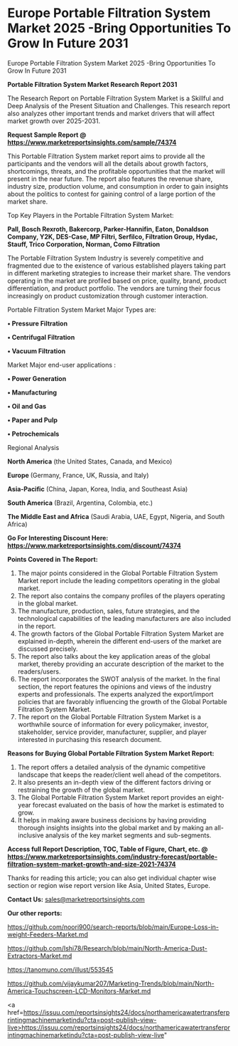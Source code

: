 # Europe Portable Filtration System Market 2025 -Bring Opportunities To Grow In Future 2031
Europe Portable Filtration System Market 2025 -Bring Opportunities To Grow In Future 2031

<strong>Portable Filtration System Market Research Report 2031</strong>

The Research Report on Portable Filtration System Market is a Skillful and Deep Analysis of the Present Situation and Challenges. This research report also analyzes other important trends and market drivers that will affect market growth over 2025-2031.

<strong>Request Sample Report @ <a href=https://www.marketreportsinsights.com/sample/74374>https://www.marketreportsinsights.com/sample/74374</a></strong>

This Portable Filtration System market report aims to provide all the participants and the vendors will all the details about growth factors, shortcomings, threats, and the profitable opportunities that the market will present in the near future. The report also features the revenue share, industry size, production volume, and consumption in order to gain insights about the politics to contest for gaining control of a large portion of the market share.

Top Key Players in the Portable Filtration System Market:

<strong>Pall, Bosch Rexroth, Bakercorp, Parker-Hannifin, Eaton, Donaldson Company, Y2K, DES-Case, MP Filtri, Serfilco, Filtration Group, Hydac, Stauff, Trico Corporation, Norman, Como Filtration</strong>

The Portable Filtration System Industry is severely competitive and fragmented due to the existence of various established players taking part in different marketing strategies to increase their market share. The vendors operating in the market are profiled based on price, quality, brand, product differentiation, and product portfolio. The vendors are turning their focus increasingly on product customization through customer interaction.

Portable Filtration System Market Major Types are:

<strong>• Pressure Filtration

• Centrifugal Filtration

• Vacuum Filtration</strong>

Market Major end-user applications :

<strong>• Power Generation

• Manufacturing

• Oil and Gas

• Paper and Pulp

• Petrochemicals</strong>

Regional Analysis

</u><strong><b>North America</b></strong> (the United States, Canada, and Mexico)

<strong><b>Europe </b></strong>(Germany, France, UK, Russia, and Italy)

<strong><b>Asia-Pacific</b></strong> (China, Japan, Korea, India, and Southeast Asia)

<strong><b>South America</b></strong> (Brazil, Argentina, Colombia, etc.)

<strong><b>The Middle East and Africa</b></strong> (Saudi Arabia, UAE, Egypt, Nigeria, and South Africa)

<strong>Go For Interesting Discount Here: <a href=https://www.marketreportsinsights.com/discount/74374>https://www.marketreportsinsights.com/discount/74374</a></strong>

<strong>Points Covered in The Report:</strong>
<ol>
  <li>The major points considered in the Global Portable Filtration System Market report include the leading competitors operating in the global market.</li>
  <li>The report also contains the company profiles of the players operating in the global market.</li>
  <li>The manufacture, production, sales, future strategies, and the technological capabilities of the leading manufacturers are also included in the report.</li>
  <li>The growth factors of the Global Portable Filtration System Market are explained in-depth, wherein the different end-users of the market are discussed precisely.</li>
  <li>The report also talks about the key application areas of the global market, thereby providing an accurate description of the market to the readers/users.</li>
  <li>The report incorporates the SWOT analysis of the market. In the final section, the report features the opinions and views of the industry experts and professionals. The experts analyzed the export/import policies that are favorably influencing the growth of the Global Portable Filtration System Market.</li>
  <li>The report on the Global Portable Filtration System Market is a worthwhile source of information for every policymaker, investor, stakeholder, service provider, manufacturer, supplier, and player interested in purchasing this research document.</li>
</ol>
<strong>Reasons for Buying Global Portable Filtration System Market Report:</strong>

<ol>
  <li>The report offers a detailed analysis of the dynamic competitive landscape that keeps the reader/client well ahead of the competitors.</li>
  <li>It also presents an in-depth view of the different factors driving or restraining the growth of the global market.</li>
  <li>The Global Portable Filtration System Market report provides an eight-year forecast evaluated on the basis of how the market is estimated to grow.</li>
  <li>It helps in making aware business decisions by having providing thorough insights insights into the global market and by making an all-inclusive analysis of the key market segments and sub-segments.</li>
</ol>
<strong>Access full Report Description, TOC, Table of Figure, Chart, etc. @ <a href=https://www.marketreportsinsights.com/industry-forecast/portable-filtration-system-market-growth-and-size-2021-74374>https://www.marketreportsinsights.com/industry-forecast/portable-filtration-system-market-growth-and-size-2021-74374</a></strong>


Thanks for reading this article; you can also get individual chapter wise section or region wise report version like Asia, United States, Europe.

<strong>Contact Us:</strong>
sales@marketreportsinsights.com

<strong>Our other reports:</strong>

<a href=https://github.com/noori900/search-reports/blob/main/Europe-Loss-in-weight-Feeders-Market.md>https://github.com/noori900/search-reports/blob/main/Europe-Loss-in-weight-Feeders-Market.md</a>

<a href=https://github.com/Ishi78/Research/blob/main/North-America-Dust-Extractors-Market.md>https://github.com/Ishi78/Research/blob/main/North-America-Dust-Extractors-Market.md</a>

<a href=https://tanomuno.com/illust/553545>https://tanomuno.com/illust/553545</a>

<a href=https://github.com/vijaykumar207/Marketing-Trends/blob/main/North-America-Touchscreen-LCD-Monitors-Market.md>https://github.com/vijaykumar207/Marketing-Trends/blob/main/North-America-Touchscreen-LCD-Monitors-Market.md</a>

<a href=https://issuu.com/reportsinsights24/docs/northamericawatertransferprintingmachinemarketindu?cta=post-publish-view-live>https://issuu.com/reportsinsights24/docs/northamericawatertransferprintingmachinemarketindu?cta=post-publish-view-live</a>"
